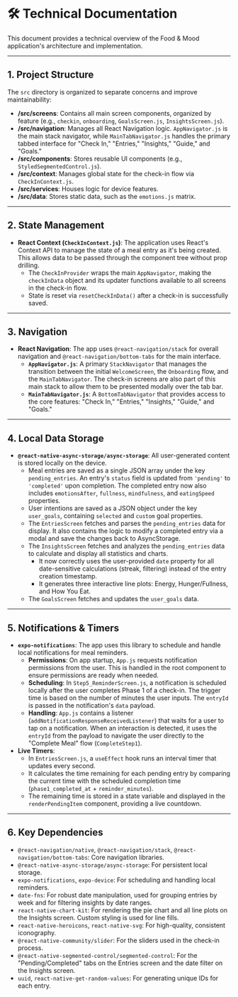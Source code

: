 # 🛠️ Technical Documentation

This document provides a technical overview of the Food & Mood application's architecture and implementation.

---

## 1. Project Structure

The `src` directory is organized to separate concerns and improve maintainability:

-   **/src/screens**: Contains all main screen components, organized by feature (e.g., `checkin`, `onboarding`, `GoalsScreen.js`, `InsightsScreen.js`).
-   **/src/navigation**: Manages all React Navigation logic. `AppNavigator.js` is the main stack navigator, while `MainTabNavigator.js` handles the primary tabbed interface for "Check In," "Entries," "Insights," "Guide," and "Goals."
-   **/src/components**: Stores reusable UI components (e.g., `StyledSegmentedControl.js`).
-   **/src/context**: Manages global state for the check-in flow via `CheckInContext.js`.
-   **/src/services**: Houses logic for device features.
-   **/src/data**: Stores static data, such as the `emotions.js` matrix.

---

## 2. State Management

-   **React Context (`CheckInContext.js`)**: The application uses React's Context API to manage the state of a meal entry as it's being created. This allows data to be passed through the component tree without prop drilling.
    -   The `CheckInProvider` wraps the main `AppNavigator`, making the `checkInData` object and its updater functions available to all screens in the check-in flow.
    -   State is reset via `resetCheckInData()` after a check-in is successfully saved.

---

## 3. Navigation

-   **React Navigation**: The app uses `@react-navigation/stack` for overall navigation and `@react-navigation/bottom-tabs` for the main interface.
    -   **`AppNavigator.js`**: A primary `StackNavigator` that manages the transition between the initial `WelcomeScreen`, the `Onboarding` flow, and the `MainTabNavigator`. The check-in screens are also part of this main stack to allow them to be presented modally over the tab bar.
    -   **`MainTabNavigator.js`**: A `BottomTabNavigator` that provides access to the core features: "Check In," "Entries," "Insights," "Guide," and "Goals."

---

## 4. Local Data Storage

-   **`@react-native-async-storage/async-storage`**: All user-generated content is stored locally on the device.
    -   Meal entries are saved as a single JSON array under the key `pending_entries`. An entry's `status` field is updated from `'pending'` to `'completed'` upon completion. The completed entry now also includes `emotionsAfter`, `fullness`, `mindfulness`, and `eatingSpeed` properties.
    -   User intentions are saved as a JSON object under the key `user_goals`, containing `selected` and `custom` goal properties.
    -   The `EntriesScreen` fetches and parses the `pending_entries` data for display. It also contains the logic to modify a completed entry via a modal and save the changes back to AsyncStorage.
    -   The `InsightsScreen` fetches and analyzes the `pending_entries` data to calculate and display all statistics and charts.
        -   It now correctly uses the user-provided `date` property for all date-sensitive calculations (streak, filtering) instead of the entry creation timestamp.
        -   It generates three interactive line plots: Energy, Hunger/Fullness, and How You Eat.
    -   The `GoalsScreen` fetches and updates the `user_goals` data.

---

## 5. Notifications & Timers

-   **`expo-notifications`**: The app uses this library to schedule and handle local notifications for meal reminders.
    -   **Permissions**: On app startup, `App.js` requests notification permissions from the user. This is handled in the root component to ensure permissions are ready when needed.
    -   **Scheduling**: In `Step5_ReminderScreen.js`, a notification is scheduled locally after the user completes Phase 1 of a check-in. The trigger time is based on the number of minutes the user inputs. The `entryId` is passed in the notification's `data` payload.
    -   **Handling**: `App.js` contains a listener (`addNotificationResponseReceivedListener`) that waits for a user to tap on a notification. When an interaction is detected, it uses the `entryId` from the payload to navigate the user directly to the "Complete Meal" flow (`CompleteStep1`).
-   **Live Timers**:
    -   In `EntriesScreen.js`, a `useEffect` hook runs an interval timer that updates every second.
    -   It calculates the time remaining for each pending entry by comparing the current time with the scheduled completion time (`phase1_completed_at` + `reminder_minutes`).
    -   The remaining time is stored in a state variable and displayed in the `renderPendingItem` component, providing a live countdown.

---

## 6. Key Dependencies

-   `@react-navigation/native`, `@react-navigation/stack`, `@react-navigation/bottom-tabs`: Core navigation libraries.
-   `@react-native-async-storage/async-storage`: For persistent local storage.
-   `expo-notifications`, `expo-device`: For scheduling and handling local reminders.
-   `date-fns`: For robust date manipulation, used for grouping entries by week and for filtering insights by date ranges.
-   `react-native-chart-kit`: For rendering the pie chart and all line plots on the Insights screen. Custom styling is used for line fills.
-   `react-native-heroicons`, `react-native-svg`: For high-quality, consistent iconography.
-   `@react-native-community/slider`: For the sliders used in the check-in process.
-   `@react-native-segmented-control/segmented-control`: For the "Pending/Completed" tabs on the Entries screen and the date filter on the Insights screen.
-   `uuid`, `react-native-get-random-values`: For generating unique IDs for each entry. 